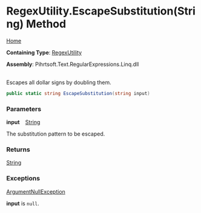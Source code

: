 # RegexUtility\.EscapeSubstitution\(String\) Method

[Home](../../../../../../README.md)

**Containing Type**: [RegexUtility](../README.md)

**Assembly**: Pihrtsoft\.Text\.RegularExpressions\.Linq\.dll

\
Escapes all dollar signs by doubling them\.

```csharp
public static string EscapeSubstitution(string input)
```

### Parameters

**input** &ensp; [String](https://docs.microsoft.com/en-us/dotnet/api/system.string)

The substitution pattern to be escaped\.

### Returns

[String](https://docs.microsoft.com/en-us/dotnet/api/system.string)

### Exceptions

[ArgumentNullException](https://docs.microsoft.com/en-us/dotnet/api/system.argumentnullexception)

**input** is `null`\.

